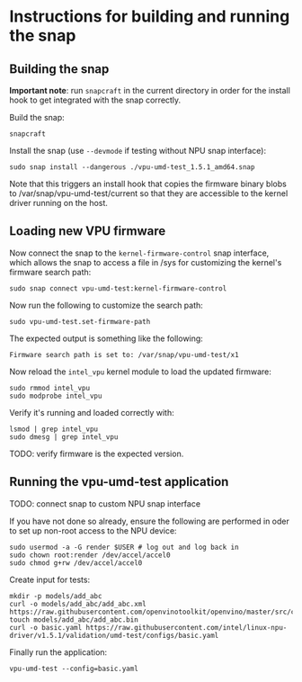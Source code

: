 # Instructions for building and running the snap

## Building the snap

**Important note**: run `snapcraft` in the current directory
in order for the install hook to get integrated with the
snap correctly.

Build the snap:

```
snapcraft
```

Install the snap (use `--devmode` if testing without NPU snap interface):

```
sudo snap install --dangerous ./vpu-umd-test_1.5.1_amd64.snap
```

Note that this triggers an install hook that copies the firmware
binary blobs to /var/snap/vpu-umd-test/current so that they
are accessible to the kernel driver running on the host.

## Loading new VPU firmware

Now connect the snap to the `kernel-firmware-control` snap interface,
which allows the snap to access a file in /sys for customizing the
kernel's firmware search path:

```
sudo snap connect vpu-umd-test:kernel-firmware-control
```

Now run the following to customize the search path:

```
sudo vpu-umd-test.set-firmware-path 
```

The expected output is something like the following:

```
Firmware search path is set to: /var/snap/vpu-umd-test/x1
```

Now reload the `intel_vpu` kernel module to load the updated firmware:

```
sudo rmmod intel_vpu 
sudo modprobe intel_vpu
```

Verify it's running and loaded correctly with:

```
lsmod | grep intel_vpu
sudo dmesg | grep intel_vpu
```

TODO: verify firmware is the expected version.

## Running the vpu-umd-test application

TODO: connect snap to custom NPU snap interface

If you have not done so already, ensure the following
are performed in oder to set up non-root access to the
NPU device:

```
sudo usermod -a -G render $USER # log out and log back in
sudo chown root:render /dev/accel/accel0
sudo chmod g+rw /dev/accel/accel0
```

Create input for tests:

```
mkdir -p models/add_abc
curl -o models/add_abc/add_abc.xml https://raw.githubusercontent.com/openvinotoolkit/openvino/master/src/core/tests/models/ir/add_abc.xml
touch models/add_abc/add_abc.bin
curl -o basic.yaml https://raw.githubusercontent.com/intel/linux-npu-driver/v1.5.1/validation/umd-test/configs/basic.yaml
```

Finally run the application:

```
vpu-umd-test --config=basic.yaml
```
